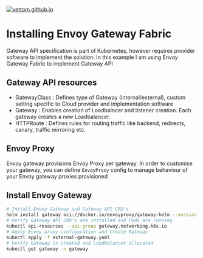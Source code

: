 <a href="https://vettom.github.io/"><img src="https://vettom.github.io/img/vettom-banner.jpg" alt="vettom.github.io" ></a>

# Installing Envoy Gateway Fabric
Gateway API specification is part of Kubernetes, however requires provider software to implement the solution. In this example I am using Envoy Gateway Fabric to implement Gateway API

## Gateway API resources

- GatewayClass : Defines type of Gateway (internal/external), custom setting specific to Cloud provider and implementation software
- Gateway : Enables creation of Loadbalncer and listener creation. Each gateway creates a new Loadbalancer.
- HTTPRoute : Defines rules for routing traffic like backend, redirects, canary, traffic mirroring etc.

## Envoy Proxy
Envoy gateway provisions Envoy Proxy per gateway. In order to customise your gateway, you can define `EnvoyProxy` config to manage behaviour of your Envoy gateway proxies provisioned

## Install Envoy Gateway
```bash
# Install Envoy Gateway and Gateway API CRD's
helm install gateway oci://docker.io/envoyproxy/gateway-helm --version v1.0.2 -n gateway --create-namespace
# Verify Gateway API CRD's are installed and Pods are running
kubectl api-resources --api-group gateway.networking.k8s.io
# Apply Envoy proxy configuration and create Gateway
kubectl apply -f external-gateway.yaml
# Verify Gateway is created and Loadbalancer allocated
kubectl get gateway -n gateway
```